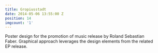 ```yaml
---
title: Gropiusstadt
date: 2014-05-06 13:55:00 Z
position: 14
imgcount: '1'
---
```


Poster design for the promotion of music release by Roland Sebastian Faber. Graphical approach leverages the design elements from the related EP release.
